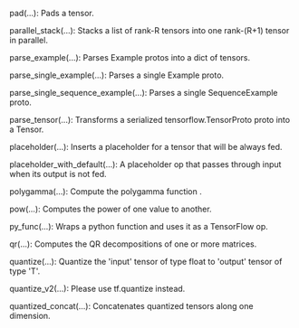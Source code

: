 pad(...): Pads a tensor.

parallel_stack(...): Stacks a list of rank-R tensors into one rank-(R+1) tensor in parallel.

parse_example(...): Parses Example protos into a dict of tensors.

parse_single_example(...): Parses a single Example proto.

parse_single_sequence_example(...): Parses a single SequenceExample proto.

parse_tensor(...): Transforms a serialized tensorflow.TensorProto proto into a Tensor.

placeholder(...): Inserts a placeholder for a tensor that will be always fed.

placeholder_with_default(...): A placeholder op that passes through input when its output is not fed.

polygamma(...): Compute the polygamma function .

pow(...): Computes the power of one value to another.

py_func(...): Wraps a python function and uses it as a TensorFlow op.

qr(...): Computes the QR decompositions of one or more matrices.

quantize(...): Quantize the 'input' tensor of type float to 'output' tensor of type 'T'.

quantize_v2(...): Please use tf.quantize instead.

quantized_concat(...): Concatenates quantized tensors along one dimension.
